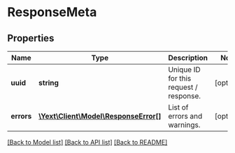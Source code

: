 # ResponseMeta

## Properties
Name | Type | Description | Notes
------------ | ------------- | ------------- | -------------
**uuid** | **string** | Unique ID for this request / response. | [optional] 
**errors** | [**\Yext\Client\Model\ResponseError[]**](ResponseError.md) | List of errors and warnings. | [optional] 

[[Back to Model list]](../README.md#documentation-for-models) [[Back to API list]](../README.md#documentation-for-api-endpoints) [[Back to README]](../README.md)


